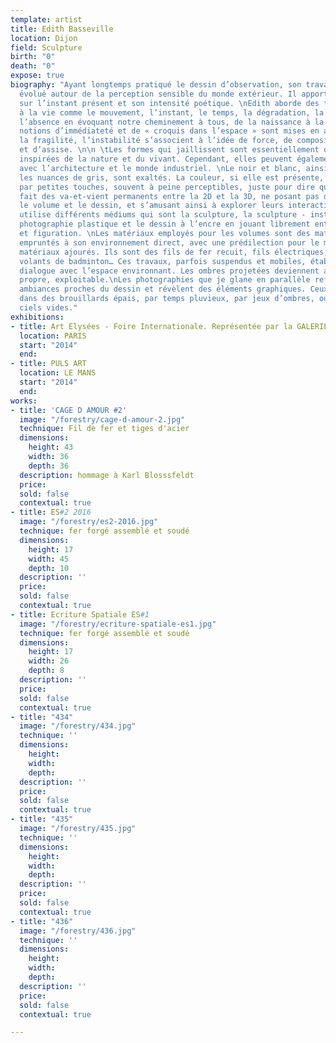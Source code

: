 ```yaml
---
template: artist
title: Edith Basseville
location: Dijon
field: Sculpture
birth: "0"
death: "0"
expose: true
biography: "Ayant longtemps pratiqué le dessin d’observation, son travail a naturellement
  évolué autour de la perception sensible du monde extérieur. Il apporte une réflexion
  sur l’instant présent et son intensité poétique. \nEdith aborde des thèmes inhérents
  à la vie comme le mouvement, l’instant, le temps, la dégradation, la présence et
  l’absence en évoquant notre cheminement à tous, de la naissance à la mort. \nLes
  notions d’immédiateté et de « croquis dans l’espace » sont mises en avant. L’équilibre,
  la fragilité, l’instabilité s’associent à l’idée de force, de composition, de structure
  et d’assise. \n\n \tLes formes qui jaillissent sont essentiellement organiques,
  inspirées de la nature et du vivant. Cependant, elles peuvent également flirter
  avec l’architecture et le monde industriel. \nLe noir et blanc, ainsi que toutes
  les nuances de gris, sont exaltés. La couleur, si elle est présente, intervient
  par petites touches, souvent à peine perceptibles, juste pour dire qu’elle existe.\nEdith
  fait des va-et-vient permanents entre la 2D et la 3D, ne posant pas de limite entre
  le volume et le dessin, et s’amusant ainsi à explorer leurs interactions.  \n\n\tElle
  utilise différents médiums qui sont la sculpture, la sculpture - installation, la
  photographie plastique et le dessin à l’encre en jouant librement entre abstraction
  et figuration. \nLes matériaux employés pour les volumes sont des matériaux pauvres,
  empruntés à son environnement direct, avec une prédilection pour le métal et les
  matériaux ajourés. Ils sont des fils de fer recuit, fils électriques, treillis métalliques,
  volants de badminton… Ces travaux, parfois suspendus et mobiles, établissent un
  dialogue avec l’espace environnant. Les ombres projetées deviennent alors une matière
  propre, exploitable.\nLes photographies que je glane en parallèle reflètent des
  ambiances proches du dessin et révèlent des éléments graphiques. Ceux-ci apparaissent
  dans des brouillards épais, par temps pluvieux, par jeux d’ombres, ou sur de grands
  ciels vides."
exhibitions:
- title: Art Elysées - Foire Internationale. Représentée par la GALERIE PHILIPPE SAMUEL
  location: PARIS
  start: "2014"
  end: 
- title: PULS ART
  location: LE MANS
  start: "2014"
  end: 
works:
- title: 'CAGE D AMOUR #2'
  image: "/forestry/cage-d-amour-2.jpg"
  technique: Fil de fer et tiges d'acier
  dimensions:
    height: 43
    width: 36
    depth: 36
  description: hommage à Karl Blosssfeldt
  price: 
  sold: false
  contextual: true
- title: ES#2 2016
  image: "/forestry/es2-2016.jpg"
  technique: fer forgé assemblé et soudé
  dimensions:
    height: 17
    width: 45
    depth: 10
  description: ''
  price: 
  sold: false
  contextual: true
- title: Ecriture Spatiale ES#1
  image: "/forestry/ecriture-spatiale-es1.jpg"
  technique: fer forgé assemblé et soudé
  dimensions:
    height: 17
    width: 26
    depth: 8
  description: ''
  price: 
  sold: false
  contextual: true
- title: "434"
  image: "/forestry/434.jpg"
  technique: ''
  dimensions:
    height: 
    width: 
    depth: 
  description: ''
  price: 
  sold: false
  contextual: true
- title: "435"
  image: "/forestry/435.jpg"
  technique: ''
  dimensions:
    height: 
    width: 
    depth: 
  description: ''
  price: 
  sold: false
  contextual: true
- title: "436"
  image: "/forestry/436.jpg"
  technique: ''
  dimensions:
    height: 
    width: 
    depth: 
  description: ''
  price: 
  sold: false
  contextual: true

---
```

